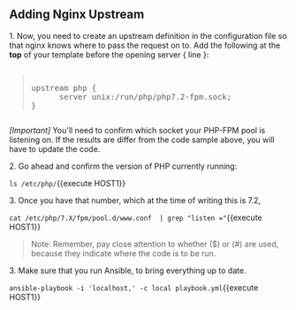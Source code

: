## Adding Nginx Upstream

1\. Now, you need to create an upstream definition in the configuration file so that nginx knows where to pass the request on to. Add the following at the **top** of your template before the opening server { line }:

<pre class="file" data-filename="default.yml" data-target="prepend"><blockquote>
upstream php {
      server unix:/run/php/php7.2-fpm.sock;
}
</blockquote></pre>

*[Important]* You'll need to confirm which socket your PHP-FPM pool is listening on. If the results are differ from the code sample above, you will have to update the code.

2\. Go ahead and confirm the version of PHP currently running:

`ls /etc/php/`{{execute HOST1}}

3\. Once you have that number, which at the time of writing this is 7.2,

`cat /etc/php/7.X/fpm/pool.d/www.conf  | grep "listen ="`{{execute HOST1}}

>Note: Remember, pay close attention to whether ($) or (#) are used, because they indicate where the code is to be run.

3\. Make sure that you run Ansible, to bring everything up to date.

`ansible-playbook -i 'localhost,' -c local playbook.yml`{{execute HOST1}}
